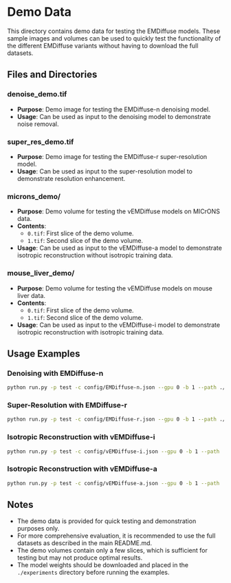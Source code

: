 # Demo Data

This directory contains demo data for testing the EMDiffuse models. These sample images and volumes can be used to quickly test the functionality of the different EMDiffuse variants without having to download the full datasets.

## Files and Directories

### denoise_demo.tif
- **Purpose**: Demo image for testing the EMDiffuse-n denoising model.
- **Usage**: Can be used as input to the denoising model to demonstrate noise removal.

### super_res_demo.tif
- **Purpose**: Demo image for testing the EMDiffuse-r super-resolution model.
- **Usage**: Can be used as input to the super-resolution model to demonstrate resolution enhancement.

### microns_demo/
- **Purpose**: Demo volume for testing the vEMDiffuse models on MICrONS data.
- **Contents**:
  - `0.tif`: First slice of the demo volume.
  - `1.tif`: Second slice of the demo volume.
- **Usage**: Can be used as input to the vEMDiffuse-a model to demonstrate isotropic reconstruction without isotropic training data.

### mouse_liver_demo/
- **Purpose**: Demo volume for testing the vEMDiffuse models on mouse liver data.
- **Contents**:
  - `0.tif`: First slice of the demo volume.
  - `1.tif`: Second slice of the demo volume.
- **Usage**: Can be used as input to the vEMDiffuse-i model to demonstrate isotropic reconstruction with isotropic training data.

## Usage Examples

### Denoising with EMDiffuse-n

```bash
python run.py -p test -c config/EMDiffuse-n.json --gpu 0 -b 1 --path ./demo/denoise_demo.tif --resume ./experiments/EMDiffuse-n/best --mean 1 --step 1000
```

### Super-Resolution with EMDiffuse-r

```bash
python run.py -p test -c config/EMDiffuse-r.json --gpu 0 -b 1 --path ./demo/super_res_demo.tif --resume ./experiments/EMDiffuse-r/best --mean 1 --step 1000
```

### Isotropic Reconstruction with vEMDiffuse-i

```bash
python run.py -p test -c config/vEMDiffuse-i.json --gpu 0 -b 1 --path ./demo/mouse_liver_demo/ -z 6 --resume ./experiments/vEMDiffuse-i/best --mean 1 --step 200
```

### Isotropic Reconstruction with vEMDiffuse-a

```bash
python run.py -p test -c config/vEMDiffuse-a.json --gpu 0 -b 1 --path ./demo/microns_demo/ -z 6 --resume ./experiments/vEMDiffuse-a/best --mean 1 --step 200
```

## Notes

- The demo data is provided for quick testing and demonstration purposes only.
- For more comprehensive evaluation, it is recommended to use the full datasets as described in the main README.md.
- The demo volumes contain only a few slices, which is sufficient for testing but may not produce optimal results.
- The model weights should be downloaded and placed in the `./experiments` directory before running the examples.
